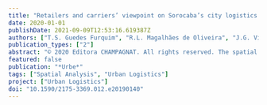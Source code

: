 ```yaml
---
title: "Retailers and carriers’ viewpoint on Sorocaba’s city logistics: A spatial analysis"
date: 2020-01-01
publishDate: 2021-09-09T12:53:16.619387Z
authors: ["T.S. Guedes Furquim", "R.L. Magalhães de Oliveira", "J.G. Vidal Vieira"]
publication_types: ["2"]
abstract: "© 2020 Editora CHAMPAGNAT. All rights reserved. The spatial differentiation of the main constraints and challenges on urban freight transportation can support more assertive public policies and measures, subsidizing city logistics solutions. This paper presents the use of spatial analysis to characterize retailers and carriers’ perceptions on the most important constraints and challenges faced during the urban freight delivery in the central area of Sorocaba/SP. To identify possible clustered patterns concerning problems and solutions from the stakeholders’ viewpoint, the data were analyzed through two spatial techniques: Average Nearest Neighbors and Getis Gi Ord* Hot Spots analysis. These two methodological approaches provide a spatial concentration analysis. As a result, we determined the spatial patterns of stakeholders’ perception for the two groups of variables assessed: (i) the Northwestern portion of Sorocaba’s central area is not prepared to receive the demands of vehicles, and the stakeholders present restrictions related to off-peak deliveries; (ii) the Northeastern region has the greatest negative perception regarding the assessed attributes, and shows little evidence that the loading and unloading space is not appropriate."
featured: false
publication: "*Urbe*"
tags: ["Spatial Analysis", "Urban Logistics"]
project: ["Urban Logistics"]
doi: "10.1590/2175-3369.012.e20190140"
---
```


